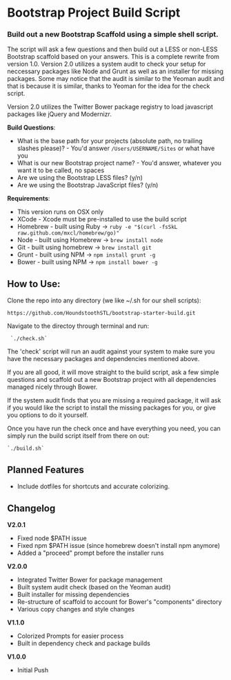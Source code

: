 Bootstrap Project Build Script
=======================

### Build out a new Bootstrap Scaffold using a simple shell script.

The script will ask a few questions and then build out a LESS or non-LESS Bootstrap scaffold based on your answers.  This is a complete rewrite from version 1.0.  Version 2.0 utilizes a system audit to check your setup for neccessary packages like Node and Grunt as well as an installer for missing packages.  Some may notice that the audit is similar to the Yeoman audit and that is because it is similar, thanks to Yeoman for the idea for the check script.

Version 2.0 utilizes the Twitter Bower package registry to load javascript packages like jQuery and Modernizr.

**Build Questions**:

*    What is the base path for your projects (absolute path, no trailing slashes please)? - You'd answer `/Users/USERNAME/Sites` or what have you
*    What is our new Bootstrap project name? - You'd answer, whatever you want it to be called, no spaces
*    Are we using the Bootstrap LESS files? (y/n)
*    Are we using the Bootstrap JavaScript files? (y/n)

**Requirements**:

*    This version runs on OSX only
*    XCode - Xcode must be pre-installed to use the build script
*	 Homebrew - built using Ruby -> `ruby -e "$(curl -fsSkL raw.github.com/mxcl/homebrew/go)"`
*    Node - built using Homebrew -> `brew install node`
*    Git - built using homebrew -> `brew install git`
*    Grunt - built using NPM -> `npm install grunt -g`
*    Bower - built using NPM -> `npm install bower -g`

**How to Use**:
---
Clone the repo into any directory (we like ~/.sh for our shell scripts):

`https://github.com/HoundstoothSTL/bootstrap-starter-build.git`

Navigate to the directoy through terminal and run:

     `./check.sh`

The 'check' script will run an audit against your system to make sure you have the necessary packages and dependencies mentioned above.  

If you are all good, it will move straight to the build script, ask a few simple questions and scaffold out a new Bootstrap project with all dependencies managed nicely through Bower.  

If the system audit finds that you are missing a required package, it will ask if you would like the script to install the missing packages for you, or give you options to do it yourself.

Once you have run the check once and have everything you need, you can simply run the build script itself from there on out:
	
	`./build.sh`

## Planned Features

*    Include dotfiles for shortcuts and accurate colorizing.

## Changelog

**V2.0.1**

*    Fixed node $PATH issue
*    Fixed npm $PATH issue (since homebrew doesn't install npm anymore)
*    Added a "proceed" prompt before the installer runs

**V2.0.0**

*    Integrated Twitter Bower for package management
*    Built system audit check (based on the Yeoman audit)
*    Built installer for missing dependencies
*    Re-structure of scaffold to account for Bower's "components" directory
*    Various copy changes and style changes

**V1.1.0**

*    Colorized Prompts for easier process
*    Built in dependency check and package builds

**V1.0.0**

*    Initial Push
